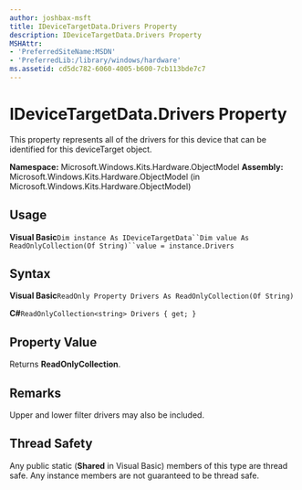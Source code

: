 ```yaml
---
author: joshbax-msft
title: IDeviceTargetData.Drivers Property
description: IDeviceTargetData.Drivers Property
MSHAttr:
- 'PreferredSiteName:MSDN'
- 'PreferredLib:/library/windows/hardware'
ms.assetid: cd5dc782-6060-4005-b600-7cb113bde7c7
---
```


# IDeviceTargetData.Drivers Property


This property represents all of the drivers for this device that can be identified for this deviceTarget object.

**Namespace:** Microsoft.Windows.Kits.Hardware.ObjectModel **Assembly:** Microsoft.Windows.Kits.Hardware.ObjectModel (in Microsoft.Windows.Kits.Hardware.ObjectModel)

## Usage


**Visual Basic**`Dim instance As IDeviceTargetData``Dim value As ReadOnlyCollection(Of String)``value = instance.Drivers`

## Syntax


**Visual Basic**`ReadOnly Property Drivers As ReadOnlyCollection(Of String)`

**C#**`ReadOnlyCollection<string> Drivers { get; }`

## Property Value


Returns **ReadOnlyCollection**.

## Remarks


Upper and lower filter drivers may also be included.

## Thread Safety


Any public static (**Shared** in Visual Basic) members of this type are thread safe. Any instance members are not guaranteed to be thread safe.

 

 






